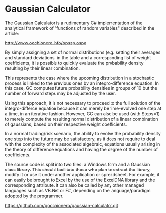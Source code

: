 # Gaussian Calculator
The Gaussian Calculator is a rudimentary C# implementation of the analytical framework of "functions of random variables" described in the article:

http://www.occhionero.info/opssp.aspx

By simply assigning a set of normal distributions (e.g. setting their averages and standard deviations) in the table and a corresponding list of weight coefficients, it is possible to quickly evaluate the probability density resulting by their linear combination.

This represents the case where the upcoming distribution in a stochastic process is linked to the previous ones by an integro-difference equation. In this case, GC computes future probability densities in groups of 10 but the number of forward steps may be adjusted by the user.

Using this approach, it is not necessary to proceed to the full solution of the integro-differce equation because it can merely be time-evolved one step at a time, in an iterative fashion. However, GC can also be used (with Steps=1) to merely compute the resulting normal distribution of a linear combination of gaussians, based on their respective weight coefficients.

In a normal trading/risk scenario, the ability to evolve the probability density one step into the future may be satisfactory, as it does not require to deal with the complexity of the associated algebraic, equations usually arising in the theory of difference equations and having the degree of the number of coefficients.

The source code is split into two files: a Windows form and a Gaussian class library. This should facilitate those who plan to extract the library, modify it or use it under another application or spreadsheet. For example, it can easily be brought to Excel by the use of the ExcelDNA library and the corresponding attribute. It can also be called by any other managed languages such as VB.Net or F#, depending on the language/paradigm adopted by the programmer.

https://github.com/gocchionero/gaussian-calculator.git
